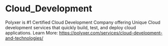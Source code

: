 # Cloud_Development
Polyxer is #1 Certified Cloud Development Company offering Unique Cloud development services that quickly build, test, and deploy cloud applications.
Learn More: https://polyxer.com/services/cloud-development-and-technologies/ 
